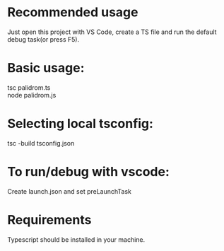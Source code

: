 # Recommended usage

Just open this project with VS Code, create a TS file and run the default debug task(or press F5).

# Basic usage:

tsc palidrom.ts  
node palidrom.js

# Selecting local tsconfig:

tsc -build tsconfig.json

# To run/debug with vscode:

Create launch.json and set preLaunchTask

# Requirements

Typescript should be installed in your machine.
